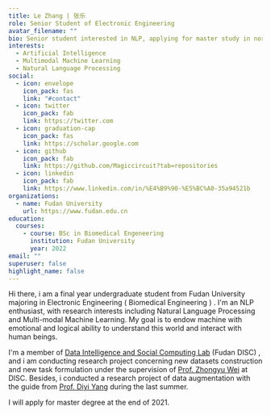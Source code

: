 ```yaml
---
title: Le Zhang | 张乐
role: Senior Student of Electronic Engineering
avatar_filename: ""
bio: Senior student interested in NLP, applying for master study in north America
interests:
  - Artificial Intelligence
  - Multimodal Machine Learning
  - Natural Language Processing
social:
  - icon: envelope
    icon_pack: fas
    link: "#contact"
  - icon: twitter
    icon_pack: fab
    link: https://twitter.com
  - icon: graduation-cap
    icon_pack: fas
    link: https://scholar.google.com
  - icon: github
    icon_pack: fab
    link: https://github.com/Magiccircuit?tab=repositories
  - icon: linkedin
    icon_pack: fab
    link: https://www.linkedin.com/in/%E4%B9%90-%E5%BC%A0-35a94521b
organizations:
  - name: Fudan University
    url: https://www.fudan.edu.cn
education:
  courses:
    - course: BSc in Biomedical Engeneering
      institution: Fudan University
      year: 2022
email: ""
superuser: false
highlight_name: false
---
```

Hi there, i am a final year undergraduate student from Fudan University majoring in Electronic Engineering ( Biomedical Engineering ) . I'm an NLP enthusiast, with research interests including Natural Language Processing and Multi-modal Machine Learning. My goal is to endow machine with emotional and logical ability to understand this world and interact with human beings. 

I'm a member of [Data Intelligence and Social Computing Lab](http://fnlpsds.com/) (Fudan DISC) , and i am conducting research project concerning new datasets construction and new task formulation under the supervision of [Prof. Zhongyu Wei](http://www.sdspeople.fudan.edu.cn/zywei/)  at DISC. Besides, i conducted a research project of data augmentation with the guide from [Prof. Diyi Yang](https://www.cc.gatech.edu/~dyang888/) during the last summer.

I will apply for master degree at the end of 2021.
